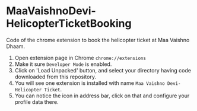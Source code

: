 # MaaVaishnoDevi-HelicopterTicketBooking

Code of the chrome extension to book the helicopter ticket at Maa Vaishno Dhaam.


1. Open extension page in Chrome `chrome://extensions`
2. Make it sure `Developer Mode` is enabled.
3. Click on 'Load Unpacked' button, and select your directory having code downloaded from this repository.
4. You will see one extension is installed with name `Maa Vaishno Devi-Helicopter Ticket`.
5. You can notice the icon in address bar, click on that and configure your profile data there.
